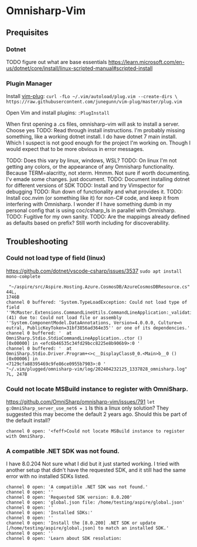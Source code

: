 # Omnisharp-Vim

## Prequisites

### Dotnet
TODO figure out what are base essentials
https://learn.microsoft.com/en-us/dotnet/core/install/linux-scripted-manual#scripted-install

### Plugin Manager
Install [vim-plug](https://github.com/junegunn/vim-plug?tab=readme-ov-file#installation): 
`curl -fLo ~/.vim/autoload/plug.vim --create-dirs \
    https://raw.githubusercontent.com/junegunn/vim-plug/master/plug.vim`

Open Vim and install plugins:
`:PlugInstall`

When first opening a .cs files, omnisharp-vim will ask to install a server.
Choose yes
TODO: Read through install instructions. I'm probably missing something, like a
working dotnet install. I do have dotnet 7 main install. Which I suspect is not
good enough for the project I'm working on.
Though I would expect that to be more obvious in error messages.


TODO: Does this vary by linux, windows, WSL?
TODO: On linux I'm not getting any colors, or the appearance of any Omnisharp
functionality. Because TERM=alacritty, not xterm. Hmmm. Not sure if worth
documenting. I'v emade some changes. just document.
TODO: Document installing dotnet for different versions of SDK
TODO: Install and try Vimspector for debugging
TODO: Run down of functionality and what provides it.
TODO: Install coc.nvim (or something like it) for non-C# code, and keep it from
interfering with Omnisharp. I wonder if I have something dumb in my personal config
that is using coc/csharp_ls in parallel with Omnisharp.
TODO: Fugitive for my own sanity.
TODO: Are the mappings already defined as defaults based on prefix? Still worth including
for discoverability.

## Troubleshooting

### Could not load type of field (linux)
https://github.com/dotnet/vscode-csharp/issues/3537
`sudo apt install mono-complete`
```
 "~/aspire/src/Aspire.Hosting.Azure.CosmosDB/AzureCosmosDBResource.cs" 44L,
1746B
channel 0 buffered: 'System.TypeLoadException: Could not load type of field
''McMaster.Extensions.CommandLineUtils.CommandLineApplication:_validationErrorHandler''
(41) due to: Could not load file or assembly
''System.ComponentModel.DataAnnotations, Version=4.0.0.0, Culture=n
eutral, PublicKeyToken=31bf3856ad364e35'' or one of its dependencies.'
channel 0 buffered: '  at OmniSharp.Stdio.StdioCommandLineApplication..ctor ()
[0x00000] in <efc6b46535c34fd29bcc8225e8b906b9>:0 '
channel 0 buffered: '  at
OmniSharp.Stdio.Driver.Program+<>c__DisplayClass0_0.<Main>b__0 () [0x00006] in
<7129cfa88395469c9fe86ce0955b7903>:0 '
"~/.vim/plugged/omnisharp-vim/log/202404232125_1337828_omnisharp.log" 7L, 247B
```

### Could not locate MSBuild instance to register with OmniSharp.
https://github.com/OmniSharp/omnisharp-vim/issues/791
`let g:OmniSharp_server_use_net6 = 1`
Is this a linux only solution? They suggested this may become the default 2
years ago. Should this be part of the default install?

`channel 0 open: '<feff>Could not locate MSBuild instance to register with OmniSharp.`

### A compatible .NET SDK was not found.
I have 8.0.204
Not sure what I did but it just started working.
I tried with another setup that didn't have the requested SDK, and it still had
the same error with no installed SDKs listed.

```
channel 0 open: 'A compatible .NET SDK was not found.'
channel 0 open: ''
channel 0 open: 'Requested SDK version: 8.0.200'
channel 0 open: 'global.json file: /home/testing/aspire/global.json'
channel 0 open: ''
channel 0 open: 'Installed SDKs:'
channel 0 open: ''
channel 0 open: 'Install the [8.0.200] .NET SDK or update [/home/testing/aspire/global.json] to match an installed SDK.'
channel 0 open: ''
channel 0 open: 'Learn about SDK resolution:
```
